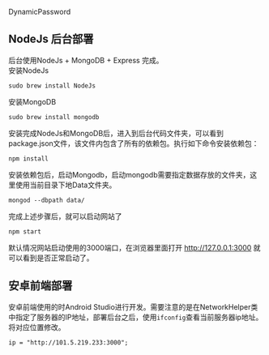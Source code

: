 DynamicPassword
## NodeJs 后台部署

后台使用NodeJs + MongoDB + Express 完成。<br>
安装NodeJs <br>
```
sudo brew install NodeJs
```

安装MongoDB
```
sudo brew install mongodb
```
安装完成NodeJs和MongoDB后，进入到后台代码文件夹，可以看到package.json文件，该文件内包含了所有的依赖包。执行如下命令安装依赖包：
```
npm install
```
安装依赖包后，启动Mongodb，启动mongodb需要指定数据存放的文件夹，这里使用当前目录下地Data文件夹。
```
mongod --dbpath data/
```
完成上述步骤后，就可以启动网站了
```
npm start
```
默认情况网站启动使用的3000端口，在浏览器里面打开 http://127.0.0.1:3000 就可以看到是否正常启动了。
## 安卓前端部署
安卓前端使用的时Android Studio进行开发。需要注意的是在NetworkHelper类中指定了服务器的IP地址，部署后台之后，使用`ifconfig`查看当前服务器ip地址。将对应位置修改。
```
ip = "http://101.5.219.233:3000";
```
